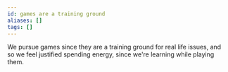 ```yaml
---
id: games are a training ground
aliases: []
tags: []
---
```


We pursue games since they are a training ground for real life issues, and so we feel justified spending energy, since we're learning while playing them.
